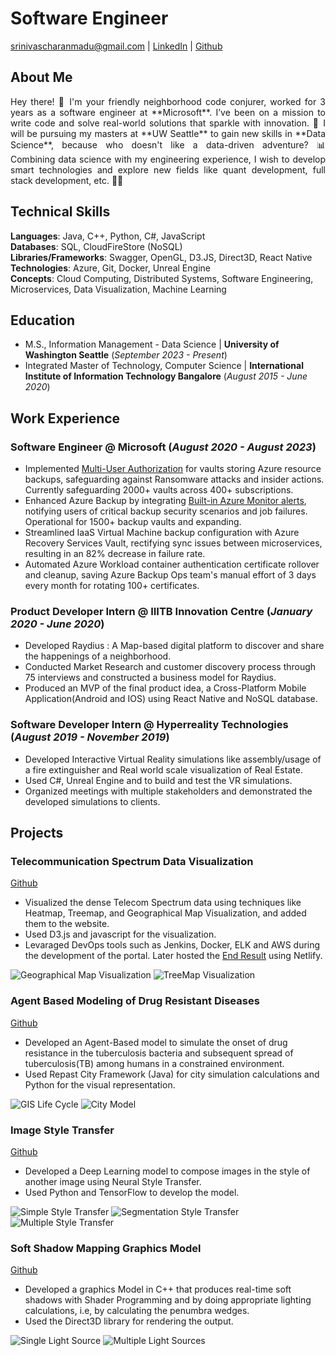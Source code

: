 # Software Engineer
srinivascharanmadu@gmail.com | [LinkedIn](https://www.linkedin.com/in/charan999/) | [Github](https://github.com/Charan000)

## About Me
<p style='text-align: justify;'> Hey there! 👋 I'm your friendly neighborhood code conjurer, worked for 3 years as a software engineer at **Microsoft**. I’ve been on a mission to write code and solve real-world solutions that sparkle with innovation. 🌟 I will be pursuing my masters at **UW Seattle** to gain new skills in **Data Science**, because who doesn't like a data-driven adventure? 📊 Combining data science with my engineering experience, I wish to develop smart technologies and explore new fields like quant development, full stack development, etc. 🚀🔥 </p>

## Technical Skills
**Languages**: Java, C++, Python, C#, JavaScript <br>
**Databases**: SQL, CloudFireStore (NoSQL) <br>
**Libraries/Frameworks**: Swagger, OpenGL, D3.JS, Direct3D, React Native <br>
**Technologies**: Azure, Git, Docker, Unreal Engine <br>
**Concepts**: Cloud Computing, Distributed Systems, Software Engineering, Microservices, Data Visualization, Machine Learning

## Education
- M.S., Information Management - Data Science | **University of Washington Seattle** (_September 2023 - Present_)								       		
- Integrated Master of Technology, Computer Science	| **International Institute of Information Technology Bangalore** (_August 2015 - June 2020_)	

## Work Experience
### Software Engineer @ Microsoft (_August 2020 - August 2023_)
- Implemented [Multi-User Authorization](https://learn.microsoft.com/en-us/azure/backup/multi-user-authorization-concept?tabs=recovery-services-vault) for vaults storing Azure resource backups, safeguarding against Ransomware attacks and insider actions. Currently safeguarding 2000+ vaults across 400+ subscriptions.
- Enhanced Azure Backup by integrating [Built-in Azure Monitor alerts](https://learn.microsoft.com/en-us/azure/backup/backup-azure-monitoring-built-in-monitor?tabs=recovery-services-vaults), notifying users of critical backup security scenarios and job failures. Operational for 1500+ backup vaults and expanding.
- Streamlined IaaS Virtual Machine backup configuration with Azure Recovery Services Vault, rectifying sync issues between microservices, resulting in an 82% decrease in failure rate.
- Automated Azure Workload container authentication certificate rollover and cleanup, saving Azure Backup Ops team's manual effort of 3 days every month for rotating 100+ certificates.

### Product Developer Intern @ IIITB Innovation Centre (_January 2020 - June 2020_)
- Developed Raydius : A Map-based digital platform to discover and share the happenings of a neighborhood.
- Conducted Market Research and customer discovery process through 75 interviews and constructed a business model for Raydius.
- Produced an MVP of the final product idea, a Cross-Platform Mobile Application(Android and IOS) using React Native and NoSQL database.

### Software Developer Intern @ Hyperreality Technologies (_August 2019 - November 2019_)
- Developed Interactive Virtual Reality simulations like assembly/usage of a fire extinguisher and Real world scale visualization of Real Estate.
- Used C#, Unreal Engine and to build and test the VR simulations.
- Organized meetings with multiple stakeholders and demonstrated the developed simulations to clients.

## Projects
### Telecommunication Spectrum Data Visualization
[Github](https://github.com/Charan000/Telecom-Spectrum-Visualization)

- Visualized the dense Telecom Spectrum data using techniques like Heatmap, Treemap, and Geographical Map Visualization, and added them to the website.
- Used D3.js and javascript for the visualization.
- Levaraged DevOps tools such as Jenkins, Docker, ELK and AWS during the development of the portal. Later hosted the [End Result](https://indiatelecom.netlify.app/) using Netlify.

![Geographical Map Visualization](/assets/img/TelecomSpectrumProject/IndiaVisualization.png)
![TreeMap Visualization](/assets/img/TelecomSpectrumProject/TreeMapVisualization.png)

### Agent Based Modeling of Drug Resistant Diseases
[Github](https://github.com/Charan000/Agent-Based-Modeling-And-Simulation-of-Drug-Resistant-Diseases)

- Developed an Agent-Based model to simulate the onset of drug resistance in the tuberculosis bacteria and subsequent spread of tuberculosis(TB) among humans in a constrained environment.
- Used Repast City Framework (Java) for city simulation calculations and Python for the visual representation.

![GIS Life Cycle](/assets/img/AgentBasedModelProject/GISLifeCycle.png)
![City Model](/assets/img/AgentBasedModelProject/CityModel.png)

### Image Style Transfer
[Github](https://github.com/Charan000/NN-Style-Transfer)

- Developed a Deep Learning model to compose images in the style of another image using Neural Style Transfer.
- Used Python and TensorFlow to develop the model.

![Simple Style Transfer](/assets/img/ImageStyleTransfer/SimpleStyleTransfer.png)
![Segmentation Style Transfer](/assets/img/ImageStyleTransfer/SegmentationStyleTransfer.png)
![Multiple Style Transfer](/assets/img/ImageStyleTransfer/MultipleStyleTransfer.png)

### Soft Shadow Mapping Graphics Model
[Github](https://github.com/Charan000/SoftShadowVolumes)

- Developed a graphics Model in C++ that produces real-time soft shadows with Shader Programming and by doing appropriate lighting calculations, i.e, by calculating the penumbra wedges.
- Used the Direct3D library for rendering the output.

![Single Light Source](/assets/img/SoftShadowsProject/test1.png)
![Multiple Light Sources](/assets/img/SoftShadowsProject/test2.png)
